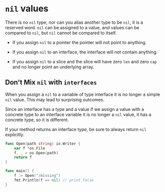 # `nil` values

There is no `nil` type, nor can you alias another type to be `nil`, it is a
reserved word. `nil` can be assigned to a value, and values can be compared
to `nil`, but `nil` cannot be compared to itself.

- If you assign `nil` to a pointer the pointer will not point to anything.

- If you assign `nil` to an interface, the interface will not contain anything.

- If you assign `nil` to a slice and the slice will have zero `len` and
  zero `cap` and no longer point an underlying array.

## Don't Mix `nil` with `interfaces`

When you assign a `nil` to a variable of type interface it is no longer
a simple `nil` value. This may lead to surprising outcomes.

Since an interface has  a type and a value if we assign a value with
a concrete type to an interface variable it is no longer a `nil` value,
it has a concrete type, so it is different.

If your method returns an interface type, be sure to always return `nil`
explicitly.

```go
func Open(path string) io.Writer {
    var f *os.File
    f, _ = os.Open(path)
    return f
}

func main() {
    f := Open("/missing")
    fmt.Println(f == nil) // print false
}
```
